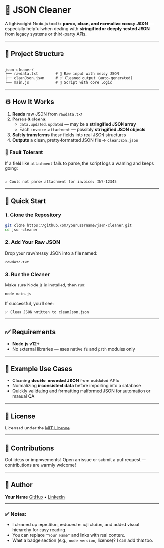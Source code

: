 
# 🧹 JSON Cleaner


A lightweight Node.js tool to **parse, clean, and normalize messy JSON** — especially helpful when dealing with **stringified or deeply nested JSON** from legacy systems or third-party APIs.

---

## 📁 Project Structure

```

json-cleaner/
├── rawdata.txt        # 🔸 Raw input with messy JSON
├── cleanJson.json     # ✅ Cleaned output (auto-generated)
└── main.js            # 🧠 Script with core logic

```

---

## ⚙️ How It Works

1. **Reads** raw JSON from `rawdata.txt`
2. **Parses & cleans**:
   - `data.updated.updated` — may be a **stringified JSON array**
   - Each `invoice.attachment` — possibly **stringified JSON objects**
3. **Safely transforms** these fields into real JSON structures
4. **Outputs** a clean, pretty-formatted JSON file → `cleanJson.json`

### 🔐 Fault Tolerant

If a field like `attachment` fails to parse, the script logs a warning and keeps going:

```

⚠️ Could not parse attachment for invoice: INV-12345

````

---

## 🚀 Quick Start

### 1. Clone the Repository

```bash
git clone https://github.com/yourusername/json-cleaner.git
cd json-cleaner
````

### 2. Add Your Raw JSON

Drop your raw/messy JSON into a file named:

```
rawdata.txt
```

### 3. Run the Cleaner

Make sure Node.js is installed, then run:

```bash
node main.js
```

If successful, you'll see:

```
✅ Clean JSON written to cleanJson.json
```

---

## ✅ Requirements

* **Node.js v12+**
* No external libraries — uses native `fs` and `path` modules only

---

## 🧪 Example Use Cases

* Cleaning **double-encoded JSON** from outdated APIs
* Normalizing **inconsistent data** before importing into a database
* Quickly validating and formatting malformed JSON for automation or manual QA

---

## 📄 License

Licensed under the [MIT License](LICENSE)

---

## 🤝 Contributions

Got ideas or improvements? Open an issue or submit a pull request — contributions are warmly welcome!

---

## 👤 Author

**Your Name**
[GitHub](https://github.com/traximuser6) • [LinkedIn](https://linkedin.com/in/yourname)



---

### ✅ Notes:
- I cleaned up repetition, reduced emoji clutter, and added visual hierarchy for easy reading.
- You can replace `"Your Name"` and links with real content.
- Want a badge section (e.g., `node version`, license)? I can add that too.





